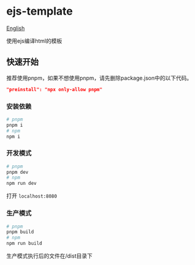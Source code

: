 # ejs-template

 [English](./README.md)

 使用ejs编译html的模板

## 快速开始

推荐使用pnpm，如果不想使用pnpm，请先删除package.json中的以下代码。

``` json
"preinstall": "npx only-allow pnpm"
```

### 安装依赖

``` bash
# pnpm
pnpm i
# npm
npm i
```

### 开发模式

``` bash
# pnpm
pnpm dev
# npm
npm run dev
```

打开 ```localhost:8080```

### 生产模式

``` bash
# pnpm
pnpm build
# npm
npm run build
```

生产模式执行后的文件在/dist目录下
